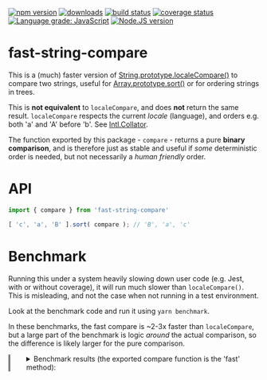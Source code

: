 [![npm version][npm-image]][npm-url]
[![downloads][downloads-image]][npm-url]
[![build status][build-image]][build-url]
[![coverage status][coverage-image]][coverage-url]
[![Language grade: JavaScript][lgtm-image]][lgtm-url]
[![Node.JS version][node-version]][node-url]


# fast-string-compare

This is a (much) faster version of [String.prototype.localeCompare()][mdn-localecompare] to compare two strings, useful for [Array.prototype.sort()][mdn-sort] or for ordering strings in trees.

This is **not equivalent** to `localeCompare`, and does **not** return the same result. `localeCompare` respects the current *locale* (language), and orders e.g. both 'a' and 'A' before 'b'. See [Intl.Collator][mdn-collator].

The function exported by this package - `compare` - returns a pure **binary comparison**, and is therefore just as stable and useful if *some* deterministic order is needed, but not necessarily a *human friendly* order.


# API

```ts
import { compare } from 'fast-string-compare'

[ 'c', 'a', 'B' ].sort( compare ); // 'B', 'a', 'c'
```


# Benchmark

Running this under a system heavily slowing down user code (e.g. Jest, with or without coverage), it will run much slower than `localeCompare()`. This is misleading, and not the case when not running in a test environment.

Look at the benchmark code and run it using `yarn benchmark`.

In these benchmarks, the fast compare is ~2-3x faster than `localeCompare`, but a large part of the benchmark is logic *around* the actual comparison, so the difference is likely larger for the pure comparison.

<details style="padding-left: 32px; border-left: 4px solid gray;">
<summary>Benchmark results (the exported compare function is the 'fast' method):</summary>
<p>

```
❯ yarn -s benchmark
Benchmarking raw comparison algorithms...

Running test of: raw compare
fast           x 12,190,097 ops/sec ±0.50% (91 runs sampled)
fast double    x 11,263,299 ops/sec ±0.44% (91 runs sampled)
fast and slice x 7,343,412 ops/sec ±0.62% (91 runs sampled)
fast codepoint x 11,552,827 ops/sec ±0.67% (87 runs sampled)
Intl.Collator  x 6,341,841 ops/sec ±1.12% (86 runs sampled)
localeCompare  x 5,599,850 ops/sec ±1.01% (90 runs sampled)

Benchmarking comparison algorithms for sort...

Running test of: english words
fast           x 2.15 ops/sec ±3.61% (10 runs sampled)
fast double    x 2.04 ops/sec ±5.87% (10 runs sampled)
fast and slice x 1.36 ops/sec ±2.53% (8 runs sampled)
fast codepoint x 1.74 ops/sec ±2.18% (9 runs sampled)
Intl.Collator  x 0.87 ops/sec ±0.82% (7 runs sampled)
localeCompare  x 0.78 ops/sec ±4.24% (6 runs sampled)

Running test of: english words reversed
fast           x 2.12 ops/sec ±5.38% (10 runs sampled)
fast double    x 2.11 ops/sec ±1.76% (10 runs sampled)
fast and slice x 1.39 ops/sec ±3.90% (8 runs sampled)
fast codepoint x 1.79 ops/sec ±1.79% (9 runs sampled)
Intl.Collator  x 0.89 ops/sec ±0.28% (7 runs sampled)
localeCompare  x 0.79 ops/sec ±3.82% (7 runs sampled)

Running test of: english words randomized
fast           x 2.12 ops/sec ±7.95% (10 runs sampled)
fast double    x 2.13 ops/sec ±1.59% (10 runs sampled)
fast and slice x 1.42 ops/sec ±0.55% (8 runs sampled)
fast codepoint x 1.81 ops/sec ±0.53% (9 runs sampled)
Intl.Collator  x 0.88 ops/sec ±3.13% (7 runs sampled)
localeCompare  x 0.80 ops/sec ±2.20% (7 runs sampled)

Running test of: data type words
fast           x 10,857 ops/sec ±0.74% (92 runs sampled)
fast double    x 9,770 ops/sec ±0.76% (93 runs sampled)
fast and slice x 6,135 ops/sec ±0.44% (94 runs sampled)
fast codepoint x 8,212 ops/sec ±0.89% (93 runs sampled)
Intl.Collator  x 3,778 ops/sec ±0.47% (94 runs sampled)
localeCompare  x 3,434 ops/sec ±0.87% (92 runs sampled)

Running test of: data type words reversed
fast           x 10,731 ops/sec ±1.09% (94 runs sampled)
fast double    x 9,643 ops/sec ±0.72% (92 runs sampled)
fast and slice x 6,109 ops/sec ±0.46% (92 runs sampled)
fast codepoint x 8,158 ops/sec ±1.34% (93 runs sampled)
Intl.Collator  x 3,800 ops/sec ±0.47% (93 runs sampled)
localeCompare  x 3,438 ops/sec ±0.41% (92 runs sampled)

Running test of: data type words randomized
fast           x 10,776 ops/sec ±1.26% (92 runs sampled)
fast double    x 9,789 ops/sec ±0.38% (93 runs sampled)
fast and slice x 6,177 ops/sec ±0.32% (96 runs sampled)
fast codepoint x 8,202 ops/sec ±1.04% (93 runs sampled)
Intl.Collator  x 3,786 ops/sec ±0.39% (93 runs sampled)
localeCompare  x 3,431 ops/sec ±0.50% (94 runs sampled)

Benchmarking comparison algorithms for trees...

Running test of: english words
fast           x 0.40 ops/sec ±2.35% (5 runs sampled)
fast double    x 0.36 ops/sec ±1.33% (5 runs sampled)
fast and slice x 0.28 ops/sec ±1.56% (5 runs sampled)
fast codepoint x 0.32 ops/sec ±2.45% (5 runs sampled)
Intl.Collator  x 0.24 ops/sec ±4.09% (5 runs sampled)
localeCompare  x 0.22 ops/sec ±0.87% (5 runs sampled)

Running test of: english words reversed
fast           x 0.38 ops/sec ±1.87% (5 runs sampled)
fast double    x 0.36 ops/sec ±2.17% (5 runs sampled)
fast and slice x 0.28 ops/sec ±5.81% (5 runs sampled)
fast codepoint x 0.32 ops/sec ±1.70% (5 runs sampled)
Intl.Collator  x 0.24 ops/sec ±0.98% (5 runs sampled)
localeCompare  x 0.22 ops/sec ±0.86% (5 runs sampled)

Running test of: english words randomized
fast           x 0.38 ops/sec ±1.03% (5 runs sampled)
fast double    x 0.36 ops/sec ±1.42% (5 runs sampled)
fast and slice x 0.28 ops/sec ±1.35% (5 runs sampled)
fast codepoint x 0.33 ops/sec ±4.34% (5 runs sampled)
Intl.Collator  x 0.24 ops/sec ±0.79% (5 runs sampled)
localeCompare  x 0.22 ops/sec ±1.07% (5 runs sampled)

Running test of: data type words
fast           x 2,688 ops/sec ±0.69% (91 runs sampled)
fast double    x 2,386 ops/sec ±0.77% (95 runs sampled)
fast and slice x 1,653 ops/sec ±0.44% (95 runs sampled)
fast codepoint x 1,898 ops/sec ±0.52% (93 runs sampled)
Intl.Collator  x 1,259 ops/sec ±0.38% (93 runs sampled)
localeCompare  x 1,143 ops/sec ±0.48% (94 runs sampled)

Running test of: data type words reversed
fast           x 2,728 ops/sec ±0.84% (92 runs sampled)
fast double    x 2,389 ops/sec ±0.45% (94 runs sampled)
fast and slice x 1,654 ops/sec ±0.38% (94 runs sampled)
fast codepoint x 1,913 ops/sec ±0.34% (95 runs sampled)
Intl.Collator  x 1,272 ops/sec ±0.39% (94 runs sampled)
localeCompare  x 1,143 ops/sec ±0.54% (93 runs sampled)

Running test of: data type words randomized
fast           x 2,723 ops/sec ±0.73% (94 runs sampled)
fast double    x 2,399 ops/sec ±0.39% (95 runs sampled)
fast and slice x 1,639 ops/sec ±0.56% (93 runs sampled)
fast codepoint x 1,919 ops/sec ±0.44% (93 runs sampled)
Intl.Collator  x 1,272 ops/sec ±0.38% (93 runs sampled)
localeCompare  x 1,140 ops/sec ±0.89% (91 runs sampled)
```

</p>
</details>


[npm-image]: https://img.shields.io/npm/v/fast-string-compare.svg
[npm-url]: https://npmjs.org/package/fast-string-compare
[downloads-image]: https://img.shields.io/npm/dm/fast-string-compare.svg
[build-image]: https://img.shields.io/github/workflow/status/grantila/fast-string-compare/Master.svg
[build-url]: https://github.com/grantila/fast-string-compare/actions?query=workflow%3AMaster
[coverage-image]: https://coveralls.io/repos/github/grantila/fast-string-compare/badge.svg?branch=master
[coverage-url]: https://coveralls.io/github/grantila/fast-string-compare?branch=master
[lgtm-image]: https://img.shields.io/lgtm/grade/javascript/g/grantila/fast-string-compare.svg?logo=lgtm&logoWidth=18
[lgtm-url]: https://lgtm.com/projects/g/grantila/fast-string-compare/context:javascript
[node-version]: https://img.shields.io/node/v/fast-string-compare
[node-url]: https://nodejs.org/en/

[mdn-localecompare]: https://developer.mozilla.org/en-US/docs/Web/JavaScript/Reference/Global_Objects/String/localeCompare
[mdn-sort]: https://developer.mozilla.org/en-US/docs/Web/JavaScript/Reference/Global_Objects/Array/sort
[mdn-collator]: https://developer.mozilla.org/en-US/docs/Web/JavaScript/Reference/Global_Objects/Intl/Collator/Collator
